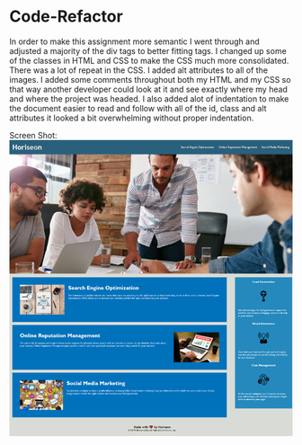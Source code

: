# Code-Refactor
In order to make this assignment more semantic I went through and adjusted a majority of the div tags to better fitting tags. I changed up some of the classes in HTML and CSS to make the CSS much more consolidated. There was a lot of repeat in the CSS. I added alt attributes to all of the images.  I added some comments throughout both my HTML and my CSS so that way another developer could look at it and see exactly where my head and where the project was headed. I also added alot of indentation to make the document easier to read and follow with all of the id, class and alt attributes it looked a bit overwhelming without proper indentation. 

Screen Shot:
![Example Screenshot](assets/images/screenshot.png)

